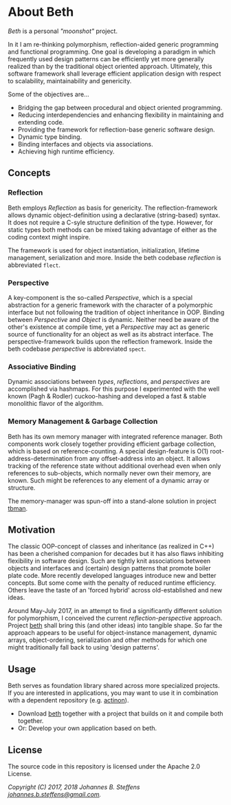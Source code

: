 # About Beth

*Beth* is a personal *"moonshot"* project.

In it I am re-thinking polymorphism, reflection-aided generic programming and functional programming. One goal is developing a paradigm in which frequently used design patterns can be efficiently yet more generally realized than by the traditional object oriented approach. Ultimately, this software framework shall leverage efficient application design with respect to scalability, maintainability and genericity.

Some of the objectives are...
   * Bridging the gap between procedural and object oriented programming.
   * Reducing interdependencies and enhancing flexibility in maintaining and extending code.
   * Providing the framework for reflection-base generic software design.
   * Dynamic type binding.
   * Binding interfaces and objects via associations.
   * Achieving high runtime efficiency.

## Concepts

### Reflection
Beth employs *Reflection* as basis for genericity. The reflection-framework allows dynamic object-definition using a declarative (string-based) syntax. It does not require a C-syle structure definition of the type. However, for static types both methods can be mixed taking advantage of either as the coding context might inspire.

The framework is used for object instantiation, initialization, lifetime management, serialization and more. Inside the beth codebase *reflection* is abbreviated `flect`.

### Perspective
A key-component is the so-called *Perspective*, which is a special abstraction for a generic framework with the character of a polymorphic interface but not following the tradition of object inheritance in OOP. Binding between *Perspective* and *Object* is dynamic. Neither need be aware of the other's existence at compile time, yet a *Perspective* may act as generic source of functionality for an object as well as its abstract interface. The perspective-framework builds upon the reflection framework. Inside the beth codebase *perspective* is abbreviated `spect`.

### Associative Binding
Dynamic associations between *types*, *reflections*, and *perspectives* are accomplished via hashmaps. For this purpose I experimented with the well known (Pagh & Rodler) cuckoo-hashing and developed a fast & stable monolithic flavor of the algorithm.

### Memory Management & Garbage Collection
Beth has its own memory manager with integrated reference manager. Both components work closely together providing efficient garbage collection, which is based on reference-counting. A special design-feature is O(1) root-address-determination from any offset-address into an object. It allows tracking of the reference state without additional overhead even when only references to sub-objects, which normally never own their memory, are known. Such might be references to any element of a dynamic array or structure.

The memory-manager was spun-off into a stand-alone solution in project [tbman](https://github.com/johsteffens/tbman).

## Motivation
The classic OOP-concept of classes and inheritance (as realized in C++) has been a cherished companion for decades but it has also flaws inhibiting flexibility in software design. Such are tightly knit associations between objects and interfaces and (certain) design patterns that promote boiler plate code. More recently developed languages introduce new and better concepts. But some come with the penalty of reduced runtime efficiency. Others leave the taste of an 'forced hybrid' across old-established and new ideas.

Around May-July 2017, in an attempt to find a significantly different solution for polymorphism, I conceived the current *reflection-perspective* approach. Project [beth](https://github.com/johsteffens/beth) shall bring this (and other ideas) into tangible shape. So far the approach appears to be useful for object-instance management, dynamic arrays, object-ordering, serialization and other methods for which one might traditionally fall back to using 'design patterns'.

## Usage
Beth serves as foundation library shared across more specialized projects. If you are interested in applications, you may want to use it in combination with a dependent repository (e.g. [actinon](https://github.com/johsteffens/actinon)). 

   * Download [beth](https://github.com/johsteffens/beth) together with a project that builds on it and compile both together.
   * Or: Develop your own application based on beth.

## License

The source code in this repository is licensed under the Apache 2.0 License. 

*Copyright (C) 2017, 2018 Johannes B. Steffens johannes.b.steffens@gmail.com.*

